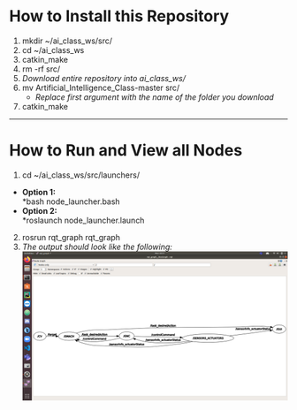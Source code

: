 # How to Install this Repository

1. mkdir ~/ai_class_ws/src/  
2. cd ~/ai_class_ws  
3. catkin_make  
4. rm -rf src/  
5. *Download entire repository into ai_class_ws/*  
6. mv Artificial_Intelligence_Class-master src/  
	* *Replace first argument with the name of the folder you download*
7. catkin_make  
   
---
# How to Run and View all Nodes

1. cd ~/ai_class_ws/src/launchers/   
* **Option 1:**   
	*bash node_launcher.bash   
* **Option 2:**   
	*roslaunch node_launcher.launch   
2. rosrun rqt_graph rqt_graph   
3. *The output should look like the following:*   
![RQT_Graph](rqt_graph.png)
